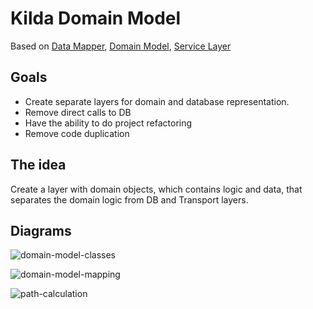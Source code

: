 # Kilda Domain Model

Based on
[Data Mapper](https://martinfowler.com/eaaCatalog/dataMapper.html),
[Domain Model](https://martinfowler.com/eaaCatalog/domainModel.html),
[Service Layer](https://martinfowler.com/eaaCatalog/serviceLayer.html)

## Goals
- Create separate layers for domain and database representation.
- Remove direct calls to DB
- Have the ability to do project refactoring
- Remove code duplication

## The idea
Create a layer with domain objects, which contains logic and data, that
separates the domain logic from DB and Transport layers.

## Diagrams

![domain-model-classes](./domain-model-with-encapsulation.png)

![domain-model-mapping](./domain-model-mapping.png)

![path-calculation](./path-calculation.png)

